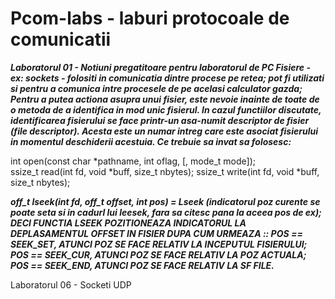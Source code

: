 # Pcom-labs - laburi protocoale de comunicatii


***Laboratorul 01 - Notiuni pregatitoare pentru laboratorul de PC
Fisiere - ex: sockets - folositi in comunicatia dintre procese pe retea; pot fi utilizati si pentru a comunica intre procesele de pe acelasi calculator gazda;
Pentru a putea actiona asupra unui fisier, este nevoie inainte de toate de o metoda de a identifica in mod unic fisierul. In cazul functiilor discutate, identificarea fisierului se face printr-un asa-numit descriptor de fisier (file descriptor). Acesta este un numar intreg care este asociat fisierului in momentul deschiderii acestuia.
Ce trebuie sa invat sa folosesc:***

 int open(const char *pathname, int oflag, [, mode_t mode]);  
 ssize_t read(int fd, void *buff, size_t nbytes);
 ssize_t write(int fd, void *buff, size_t nbytes);

*****off_t lseek(int fd, off_t offset, int pos) = Lseek (indicatorul poz curente se poate seta
si in cadurl lui leesek, fara sa citesc pana la aceea pos de ex); DECI FUNCTIA LSEEK
POZITIONEAZA INDICATORUL LA DEPLASAMENTUL OFFSET IN FISIER DUPA CUM URMEAZA :: 
POS == SEEK_SET, ATUNCI POZ SE FACE RELATIV LA INCEPUTUL FISIERULUI;
POS == SEEK_CUR, ATUNCI POZ SE FACE RELATIV LA POZ ACTUALA;
POS == SEEK_END, ATUNCI POZ SE FACE RELATIV LA SF FILE.*****

Laboratorul 06 - Socketi UDP

